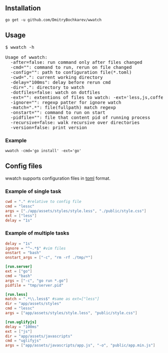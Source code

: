 ## Installation

`go get -u github.com/DmitryBochkarev/wwatch`

## Usage

<pre>
$ wwatch -h

Usage of wwatch:
  -after=false: run command only after files changed
  -cmd="": command to run, rerun on file changed
  -config="": path to configuration file(*.toml)
  -cwd=".": current working directory
  -delay="100ms": delay before rerun cmd
  -dir=".": directory to watch
  -dotfiles=false: watch on dotfiles
  -ext="": extentions of files to watch: -ext='less,js,coffee'
  -ignore="": regexp patter for ignore watch
  -match=".*": file(fullpath) match regexp
  -onstart="": command to run on start
  -pidfile="": file that content pid of running process
  -recursive=false: walk recursive over directories
  -version=false: print version
</pre>

### Example

`wwatch -cmd='go install' -ext='go'`

## Config files

wwatch supports configuration files in [toml](https://github.com/mojombo/toml) format.

### Example of single task

```toml
cwd = "." #relative to config file
cmd = "lessc"
args = ["./app/assets/styles/style.less", "./public/style.css"]
ext = ["less"]
delay = "1s"
```

### Example of multiple tasks

```toml
delay = "1s"
ignore = "^~.*$" #vim files
onstart = "bash"
onstart_args = ["-c", "rm -rf ./tmp/*"]

[run.server]
ext = ["go"]
cmd = "bash"
args = ["-c", "go run *.go"]
pidfile = "tmp/server.pid"

[run.less]
match = ".*\\.less$" #same as ext=["less"]
dir = "app/assets/styles"
cmd = "lessc"
args = ["app/assets/styles/style.less", "public/style.css"]

[run.uglifyjs]
delay = "100ms"
ext = ["js"]
dir = "app/assets/javascripts"
cmd = "uglifyjs"
args = ["app/assets/javascripts/app.js", "-o", "public/app.min.js"]
```
